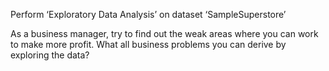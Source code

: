 Perform ‘Exploratory Data Analysis’ on dataset ‘SampleSuperstore’ 

As a business manager, try to find out the weak areas where you can work to make more profit. 
What all business problems you can derive by exploring the data? 
